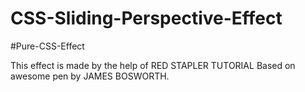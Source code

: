 # CSS-Sliding-Perspective-Effect

#Pure-CSS-Effect




This effect is made by the help of RED STAPLER TUTORIAL
Based on awesome pen by JAMES BOSWORTH.
